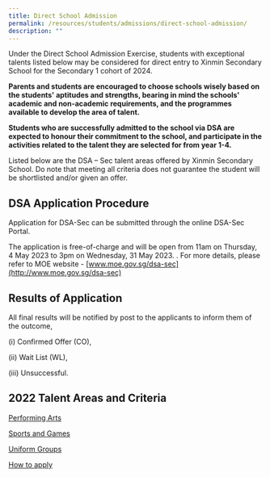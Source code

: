 ```yaml
---
title: Direct School Admission
permalink: /resources/students/admissions/direct-school-admission/
description: ""
---
```

Under the Direct School Admission Exercise, students with exceptional talents listed below may be considered for direct entry to Xinmin Secondary School for the Secondary 1 cohort of 2024.

  

**Parents and students are encouraged to choose schools wisely based on the students' aptitudes and strengths, bearing in mind the schools' academic and non-academic requirements, and the programmes available to develop the area of talent.**

  

**Students who are successfully admitted to the school via DSA are expected to honour their commitment to the school, and participate in the activities related to the talent they are selected for from year 1-4.**

  

Listed below are the DSA – Sec talent areas offered by Xinmin Secondary School. Do note that meeting all criteria does not guarantee the student will be shortlisted and/or given an offer.

DSA Application Procedure
-------------------------

Application for DSA-Sec can be submitted through the online DSA-Sec Portal.

  

The application is free-of-charge and will be open from 11am on Thursday, 4 May 2023 to 3pm on Wednesday, 31 May 2023.  . For more details, please refer to MOE website - [www.moe.gov.sg/dsa-sec](http://www.moe.gov.sg/dsa-sec)

Results of Application
----------------------

All final results will be notified by post to the applicants to inform them of the outcome,

(i) Confirmed Offer (CO),

(ii) Wait List (WL),

(iii) Unsuccessful.

2022 Talent Areas and Criteria
------------------------------

[Performing Arts](/files/Direct%20School%20Admissions/performing%20arts%202023.pdf)

[Sports and Games](/files/Direct%20School%20Admissions/sports%20and%20games%202023.pdf)

[Uniform Groups](/files/Direct%20School%20Admissions/uniform%20groups_2023.pdf)

  

[How to apply](/resources/students/admissions/direct-school-admission)